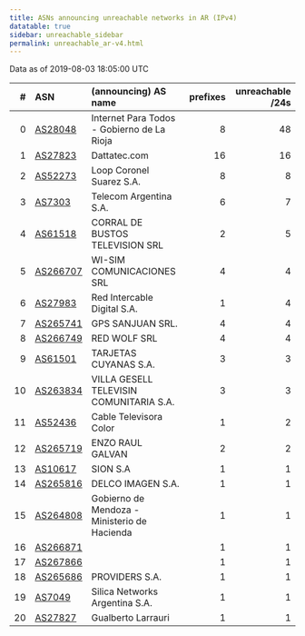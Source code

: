 ```yaml
---
title: ASNs announcing unreachable networks in AR (IPv4)
datatable: true
sidebar: unreachable_sidebar
permalink: unreachable_ar-v4.html
---
```


Data as of 2019-08-03 18:05:00 UTC


<div class="datatable-begin"></div>

|   # | ASN                                      | (announcing) AS name                         |   prefixes |   unreachable /24s |
|----:|:-----------------------------------------|:---------------------------------------------|-----------:|-------------------:|
|   0 | [AS28048](unreachable_AS28048-v4.html)   | Internet Para Todos - Gobierno de La Rioja   |          8 |                 48 |
|   1 | [AS27823](unreachable_AS27823-v4.html)   | Dattatec.com                                 |         16 |                 16 |
|   2 | [AS52273](unreachable_AS52273-v4.html)   | Loop Coronel Suarez S.A.                     |          8 |                  8 |
|   3 | [AS7303](unreachable_AS7303-v4.html)     | Telecom Argentina S.A.                       |          6 |                  7 |
|   4 | [AS61518](unreachable_AS61518-v4.html)   | CORRAL DE BUSTOS TELEVISION SRL              |          2 |                  5 |
|   5 | [AS266707](unreachable_AS266707-v4.html) | WI-SIM COMUNICACIONES SRL                    |          4 |                  4 |
|   6 | [AS27983](unreachable_AS27983-v4.html)   | Red Intercable Digital S.A.                  |          1 |                  4 |
|   7 | [AS265741](unreachable_AS265741-v4.html) | GPS SANJUAN SRL.                             |          4 |                  4 |
|   8 | [AS266749](unreachable_AS266749-v4.html) | RED WOLF SRL                                 |          4 |                  4 |
|   9 | [AS61501](unreachable_AS61501-v4.html)   | TARJETAS CUYANAS S.A.                        |          3 |                  3 |
|  10 | [AS263834](unreachable_AS263834-v4.html) | VILLA GESELL TELEVISIN COMUNITARIA S.A.      |          3 |                  3 |
|  11 | [AS52436](unreachable_AS52436-v4.html)   | Cable Televisora Color                       |          1 |                  2 |
|  12 | [AS265719](unreachable_AS265719-v4.html) | ENZO RAUL GALVAN                             |          2 |                  2 |
|  13 | [AS10617](unreachable_AS10617-v4.html)   | SION S.A                                     |          1 |                  1 |
|  14 | [AS265816](unreachable_AS265816-v4.html) | DELCO IMAGEN S.A.                            |          1 |                  1 |
|  15 | [AS264808](unreachable_AS264808-v4.html) | Gobierno de Mendoza - Ministerio de Hacienda |          1 |                  1 |
|  16 | [AS266871](unreachable_AS266871-v4.html) |                                              |          1 |                  1 |
|  17 | [AS267866](unreachable_AS267866-v4.html) |                                              |          1 |                  1 |
|  18 | [AS265686](unreachable_AS265686-v4.html) | PROVIDERS S.A.                               |          1 |                  1 |
|  19 | [AS7049](unreachable_AS7049-v4.html)     | Silica Networks Argentina S.A.               |          1 |                  1 |
|  20 | [AS27827](unreachable_AS27827-v4.html)   | Gualberto Larrauri                           |          1 |                  1 |

<div class="datatable-end"></div>